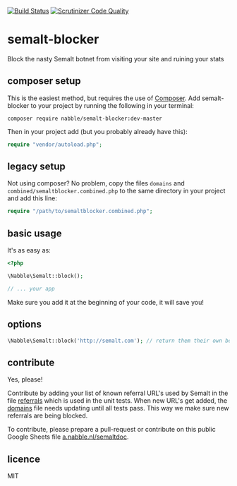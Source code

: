 [![Build Status](https://travis-ci.org/nabble/semalt-blocker.svg?branch=master)](https://travis-ci.org/nabble/semalt-blocker)
[![Scrutinizer Code Quality](https://scrutinizer-ci.com/g/nabble/semalt-blocker/badges/quality-score.png?b=master)](https://scrutinizer-ci.com/g/nabble/semalt-blocker/?branch=master)

semalt-blocker
==============

Block the nasty Semalt botnet from visiting your site and ruining your stats


## composer setup

This is the easiest method, but requires the use of [Composer](http://getcomposer.org). Add semalt-blocker to your
project by running the following in your terminal:

```shell
composer require nabble/semalt-blocker:dev-master
```

Then in your project add (but you probably already have this):

```php
require "vendor/autoload.php";
```

## legacy setup

Not using composer? No problem, copy the files `domains` and `combined/semaltblocker.combined.php` to the same
directory in your project and add this line:

```php
require "/path/to/semaltblocker.combined.php";
```


## basic usage

It's as easy as:

```php
<?php

\Nabble\Semalt::block();

// ... your app

```

Make sure you add it at the beginning of your code, it will save you!

## options

```php
\Nabble\Semalt::block('http://semalt.com'); // return them their own botnet traffic 
```

## contribute

Yes, please!

Contribute by adding your list of known referral URL's used by Semalt in the file
[referrals](https://github.com/nabble/semalt-blocker/blob/master/tests/referrals) which is used in the unit tests.
When new URL's get added, the [domains](https://github.com/nabble/semalt-blocker/blob/master/domains) file needs updating
until all tests pass. This way we make sure new referrals are being blocked.

To contribute, please prepare a pull-request or contribute on this public Google Sheets file
[a.nabble.nl/semaltdoc](http://a.nabble.nl/semaltdoc).

## licence

MIT